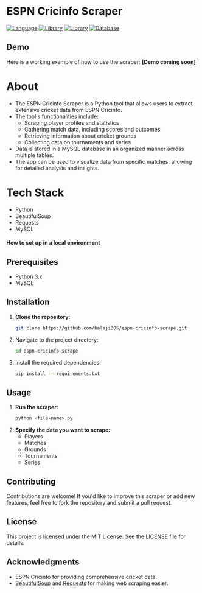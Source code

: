 # ESPN Cricinfo Scraper
[![Language](https://img.shields.io/badge/Language-Python-blue.svg?style=flat)](https://www.python.org/)
[![Library](https://img.shields.io/badge/Library-BeautifulSoup-brightgreen.svg?style=flat)](https://www.crummy.com/software/BeautifulSoup/)
[![Library](https://img.shields.io/badge/Library-Requests-orange.svg?style=flat)](https://docs.python-requests.org/)
[![Database](https://img.shields.io/badge/Database-MySQL-blue.svg?style=flat)](https://www.mysql.com/)

## Demo
Here is a working example of how to use the scraper: **[Demo coming soon]**

# About
- The ESPN Cricinfo Scraper is a Python tool that allows users to extract extensive cricket data from ESPN Cricinfo.
- The tool's functionalities include:
  - Scraping player profiles and statistics
  - Gathering match data, including scores and outcomes
  - Retrieving information about cricket grounds
  - Collecting data on tournaments and series
- Data is stored in a MySQL database in an organized manner across multiple tables.
- The app can be used to visualize data from specific matches, allowing for detailed analysis and insights.

# Tech Stack
- Python
- BeautifulSoup
- Requests
- MySQL

#### How to set up in a local environment

## Prerequisites
- Python 3.x
- MySQL

## Installation

1. **Clone the repository:**
   ```bash
   git clone https://github.com/balaji305/espn-cricinfo-scrape.git
   ```
2. Navigate to the project directory:
   ```bash
   cd espn-cricinfo-scrape
   ```
3. Install the required dependencies:
   ```bash
   pip install -r requirements.txt
   ```

## Usage
1. **Run the scraper:**
   ```bash
   python <file-name>.py
   ```
2. **Specify the data you want to scrape:**
   - Players
   - Matches
   - Grounds
   - Tournaments
   - Series

## Contributing
Contributions are welcome! If you'd like to improve this scraper or add new features, feel free to fork the repository and submit a pull request.

## License
This project is licensed under the MIT License. See the [LICENSE](LICENSE) file for details.

## Acknowledgments
- ESPN Cricinfo for providing comprehensive cricket data.
- [BeautifulSoup](https://www.crummy.com/software/BeautifulSoup/) and [Requests](https://docs.python-requests.org/en/latest/) for making web scraping easier.
```
